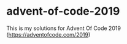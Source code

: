 # advent-of-code-2019

This is my solutions for Advent Of Code 2019 (https://adventofcode.com/2019)
